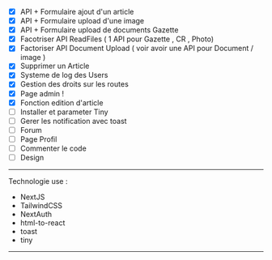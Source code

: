 - [x] API + Formulaire ajout d'un article
- [x] API + Formulaire upload d'une image
- [x] API + Formulaire upload de documents Gazette
- [x] Facotriser API ReadFiles ( 1 API pour Gazette , CR , Photo)
- [x] Factoriser API Document Upload ( voir avoir une API pour Document / image )
- [x] Supprimer un Article
- [x] Systeme de log des Users
- [x] Gestion des droits sur les routes
- [x] Page admin !
- [x] Fonction edition d'article
- [ ] Installer et parameter Tiny
- [ ] Gerer les notification avec toast
- [ ] Forum
- [ ] Page Profil 
- [ ] Commenter le code
- [ ] Design

---

Technologie use :

- NextJS
- TailwindCSS
- NextAuth
- html-to-react
- toast
- tiny

---
